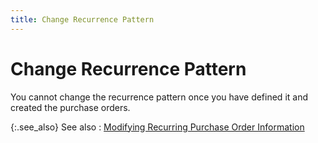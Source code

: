 ```yaml
---
title: Change Recurrence Pattern
---
```


# Change Recurrence Pattern


You cannot change the recurrence pattern once you have defined it and  created the purchase orders.


{:.see_also}
See also
: [Modifying  Recurring Purchase Order Information]({{site.pp_baseurl}}/purc-proc/recur-pmnts/upd-rec-po/modifying_recurring_purchase_order_information_recurrence_pattern_dialog_box_purhcase_orders.html)
